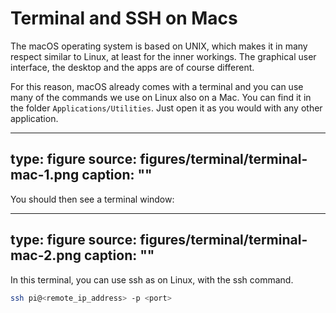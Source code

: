 # Terminal and SSH on Macs


The macOS operating system is based on UNIX, which makes it in many respect similar to Linux, at least for the inner workings. The graphical user interface, the desktop and the apps are of course different.

For this reason, macOS already comes with a terminal and you can use many of the commands we use on Linux also on a Mac. You can find it in the folder `Applications/Utilities`. Just open it as you would with any other application.

---
type: figure
source: figures/terminal/terminal-mac-1.png
caption: ""
---

You should then see a terminal window:


---
type: figure
source: figures/terminal/terminal-mac-2.png
caption: ""
---


In this terminal, you can use ssh as on Linux, with the ssh command. 

```bash
ssh pi@<remote_ip_address> -p <port>
```